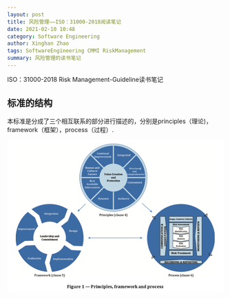```yaml
---
layout: post
title: 风险管理——ISO：31000-2018阅读笔记
date: 2021-02-10 10:48
category: Software Engineering
author: Xinghan Zhao
tags: SoftwareEngineering CMMI RiskManagement
summary: 风险管理的读书笔记
---
```



ISO：31000-2018 Risk Management-Guideline读书笔记




## 标准的结构

本标准是分成了三个相互联系的部分进行描述的，分别是principles（理论)，framework（框架），process（过程）.

![组成](../images/20200210-1.png)




